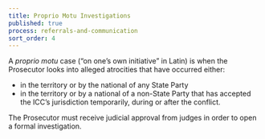 ```yaml
---
title: Proprio Motu Investigations
published: true
process: referrals-and-communication
sort_order: 4
---
```



A&nbsp;*proprio motu* case (“on one’s own initiative” in Latin) is when the Prosecutor looks into alleged atrocities that have occurred either:

* in the territory or by the national of any State Party
* in the territory or by a national of a non-State Party that has accepted the ICC’s jurisdiction temporarily, during or after the conflict.


The Prosecutor must receive judicial approval from judges in order to open a formal investigation. &nbsp;&nbsp;
